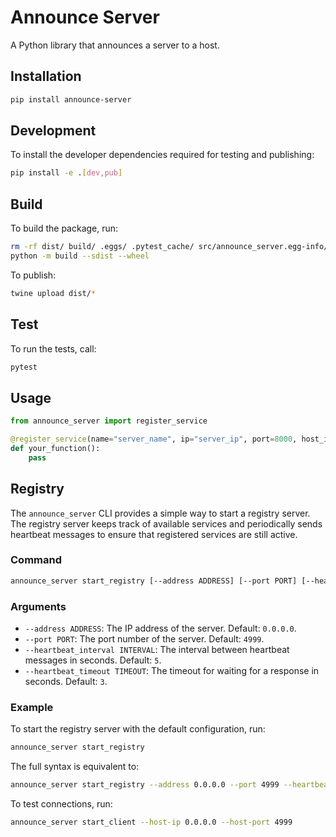 # Announce Server

A Python library that announces a server to a host.

## Installation

```bash
pip install announce-server
```

## Development

To install the developer dependencies required for testing and publishing:
```bash
pip install -e .[dev,pub]
```

## Build
To build the package, run:

```bash
rm -rf dist/ build/ .eggs/ .pytest_cache/ src/announce_server.egg-info/
python -m build --sdist --wheel
```

To publish:

```bash
twine upload dist/*
```

## Test

To run the tests, call:

```bash
pytest
```

## Usage

```python
from announce_server import register_service

@register_service(name="server_name", ip="server_ip", port=8000, host_ip="host_server_ip", host_port=5000, retry_interval=5)
def your_function():
    pass

```

## Registry

The `announce_server` CLI provides a simple way to start a registry server. The registry server keeps track of available services and periodically sends heartbeat messages to ensure that registered services are still active.

### Command

```bash
announce_server start_registry [--address ADDRESS] [--port PORT] [--heartbeat_interval INTERVAL] [--heartbeat_timeout TIMEOUT]
```

### Arguments

- `--address ADDRESS`: The IP address of the server. Default: `0.0.0.0`.
- `--port PORT`: The port number of the server. Default: `4999`.
- `--heartbeat_interval INTERVAL`: The interval between heartbeat messages in seconds. Default: `5`.
- `--heartbeat_timeout TIMEOUT`: The timeout for waiting for a response in seconds. Default: `3`.

### Example

To start the registry server with the default configuration, run:

```bash
announce_server start_registry
```

The full syntax is equivalent to:

```bash
announce_server start_registry --address 0.0.0.0 --port 4999 --heartbeat_interval 5 --heartbeat_timeout 3
```

To test connections, run:

```bash
announce_server start_client --host-ip 0.0.0.0 --host-port 4999
```
